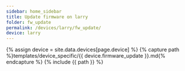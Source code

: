 ```yaml
---
sidebar: home_sidebar
title: Update firmware on larry
folder: fw_update
permalink: /devices/larry/fw_update/
device: larry
---
```

{% assign device = site.data.devices[page.device] %}
{% capture path %}templates/device_specific/{{ device.firmware_update }}.md{% endcapture %}
{% include {{ path }} %}
